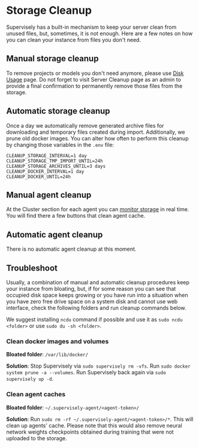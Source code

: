 # Storage Cleanup

Supervisely has a built-in mechanism to keep your server clean from unused files, but, sometimes, it is not enough. Here are a few notes on how you can clean your instance from files you don't need.

## Manual storage cleanup

To remove projects or models you don't need anymore, please use [Disk Usage](/data-organization/storage) page. Do not forget to visit Server Cleanup page as an admin to provide a final confirmation to permanently remove those files from the storage.

## Automatic storage cleanup

Once a day we automatically remove generated archive files for downloading and temporary files created during import. Additionally, we prune old docker images. You can alter how often to perform this cleanup by changing those variables in the `.env` file:

```
CLEANUP_STORAGE_INTERVAL=1 day
CLEANUP_STORAGE_TMP_IMPORT_UNTIL=24h
CLEANUP_STORAGE_ARCHIVES_UNTIL=3 days
CLEANUP_DOCKER_INTERVAL=1 day
CLEANUP_DOCKER_UNTIL=24h
```

## Manual agent cleanup

At the Cluster section for each agent you can [monitor storage](/customization/agents/clean_up) in real time. You will find there a few buttons that clean agent cache.

## Automatic agent cleanup

There is no automatic agent cleanup at this moment.

## Troubleshoot

Usually, a combination of manual and automatic cleanup procedures keep your instance from bloating, but, if for some reason you can see that occupied disk space keeps growing or you have run into a situation when you have zero free drive space on a system disk and cannot use web interface, check the following folders and run cleanup commands below.

We suggest installing `ncdu` command  if possible and use it as `sudo ncdu <folder>` or use `sudo du -sh <folder>`.

### Clean docker images and volumes

**Bloated folder**: `/var/lib/docker/`

**Solution**: Stop Supervisely via `sudo supervisely rm -vfs`. Run `sudo docker system prune -a --volumes`. Run Supervisely back again via `sudo supervisely up -d`.

### Clean agent caches

**Bloated folder**: `~/.supervisely-agent/<agent-token>/`

**Solution**: Run `sudo rm -rf ~/.supervisely-agent/<agent-token>/*`. This will clean up agents' cache. Please note that this would also remove neural network weights checkpoints obtained during training that were not uploaded to the storage.

